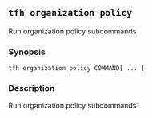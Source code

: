 ## `tfh organization policy`

Run organization policy subcommands

### Synopsis

    tfh organization policy COMMAND[ ... ]

### Description

Run organization policy subcommands

